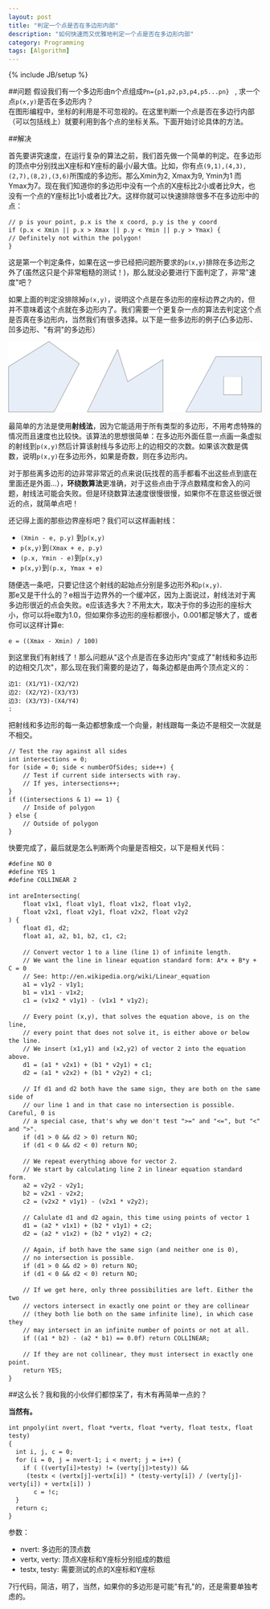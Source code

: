 ```yaml
---
layout: post
title: "判定一个点是否在多边形内部"
description: "如何快速而又优雅地判定一个点是否在多边形内部"
category: Programming
tags: [Algorithm]
---
```

{% include JB/setup %}

##问题 
假设我们有一个多边形由n个点组成`Pn={p1,p2,p3,p4,p5...pn} ` , 求一个点`p(x,y)`是否在多边形内？  
在图形编程中，坐标的利用是不可忽视的。在这里判断一个点是否在多边行内部（可以包括线上）就要利用到各个点的坐标关系。下面开始讨论具体的方法。

##解决  

首先要讲究速度，在运行复杂的算法之前，我们首先做一个简单的判定。在多边形的顶点中分别找出X座标和Y座标的最小/最大值。比如，你有点`(9,1),(4,3),(2,7),(8,2),(3,6)`所围成的多边形。那么Xmin为2, Xmax为9, Ymin为1 而 Ymax为7。现在我们知道你的多边形中没有一个点的X座标比2小或者比9大，也没有一个点的Y座标比1小或者比7大。这样你就可以快速排除很多不在多边形中的点：
```    
// p is your point, p.x is the x coord, p.y is the y coord
if (p.x < Xmin || p.x > Xmax || p.y < Ymin || p.y > Ymax) {
// Definitely not within the polygon!
}
```
这是第一个判定条件，如果在这一步已经把问题所要求的`p(x,y)`排除在多边形之外了(虽然这只是个非常粗糙的测试！)，那么就没必要进行下面判定了，非常"速度"吧？  

如果上面的判定没排除掉`p(x,y)`，说明这个点是在多边形的座标边界之内的，但并不意味着这个点就在多边形内了。我们需要一个更复杂一点的算法去判定这个点是否真在多边形内，当然我们有很多选择。以下是一些多边形的例子(凸多边形、凹多边形、"有洞"的多边形）

![pic](/images/polygon.jpg)

最简单的方法是使用**射线法**，因为它能适用于所有类型的多边形，不用考虑特殊的情况而且速度也比较快。该算法的思想很简单：在多边形外面任意一点画一条虚拟的射线到`p(x,y)`然后计算该射线与多边形上的边相交的次数。如果该次数是偶数，说明`p(x,y)`在多边形外，如果是奇数，则在多边形内。

对于那些离多边形的边非常非常近的点来说(玩找茬的高手都看不出这些点到底在里面还是外面...），**环绕数算法**更准确，对于这些点由于浮点数精度和舍入的问题，射线法可能会失败。但是环绕数算法速度很慢很慢，如果你不在意这些很近很近的点，就简单点吧！

还记得上面的那些边界座标吧？我们可以这样画射线：

* `(Xmin - e, p.y)` 到`p(x,y)`
* `p(x,y)`到`(Xmax + e, p.y)` 
* `(p.x, Ymin - e)`到`p(x,y)`
*  `p(x,y)`到`(p.x, Ymax + e)`

随便选一条吧，只要记住这个射线的起始点分别是多边形外和`p(x,y)`.  
那e又是干什么的？e相当于边界外的一个缓冲区，因为上面说过，射线法对于离多边形很近的点会失败。e应该选多大？不用太大，取决于你的多边形的座标大小，你可以将e取为1.0，但如果你多边形的座标都很小，0.001都足够大了，或者你可以这样计算e:

    e = ((Xmax - Xmin) / 100)

到这里我们有射线了！那么问题从"这个点是否在多边形内"变成了"射线和多边形的边相交几次"，那么现在我们需要的是边了，每条边都是由两个顶点定义的：

    边1: (X1/Y1)-(X2/Y2)
    边2: (X2/Y2)-(X3/Y3)
    边3: (X3/Y3)-(X4/Y4)
    :

把射线和多边形的每一条边都想象成一个向量，射线跟每一条边不是相交一次就是不相交。

```
// Test the ray against all sides
int intersections = 0;
for (side = 0; side < numberOfSides; side++) {
    // Test if current side intersects with ray.
    // If yes, intersections++;
}
if ((intersections & 1) == 1) {
    // Inside of polygon
} else {
    // Outside of polygon
}
```

快要完成了，最后就是怎么判断两个向量是否相交，以下是相关代码：

```
#define NO 0
#define YES 1
#define COLLINEAR 2

int areIntersecting(
    float v1x1, float v1y1, float v1x2, float v1y2,
    float v2x1, float v2y1, float v2x2, float v2y2
) {
    float d1, d2;
    float a1, a2, b1, b2, c1, c2;

    // Convert vector 1 to a line (line 1) of infinite length.
    // We want the line in linear equation standard form: A*x + B*y + C = 0
    // See: http://en.wikipedia.org/wiki/Linear_equation
    a1 = v1y2 - v1y1;
    b1 = v1x1 - v1x2;
    c1 = (v1x2 * v1y1) - (v1x1 * v1y2);

    // Every point (x,y), that solves the equation above, is on the line,
    // every point that does not solve it, is either above or below the line.
    // We insert (x1,y1) and (x2,y2) of vector 2 into the equation above.
    d1 = (a1 * v2x1) + (b1 * v2y1) + c1;
    d2 = (a1 * v2x2) + (b1 * v2y2) + c1;

    // If d1 and d2 both have the same sign, they are both on the same side of
    // our line 1 and in that case no intersection is possible. Careful, 0 is
    // a special case, that's why we don't test ">=" and "<=", but "<" and ">".
    if (d1 > 0 && d2 > 0) return NO;
    if (d1 < 0 && d2 < 0) return NO;

    // We repeat everything above for vector 2.
    // We start by calculating line 2 in linear equation standard form.
    a2 = v2y2 - v2y1;
    b2 = v2x1 - v2x2;
    c2 = (v2x2 * v1y1) - (v2x1 * v2y2);

    // Calulate d1 and d2 again, this time using points of vector 1
    d1 = (a2 * v1x1) + (b2 * v1y1) + c2;
    d2 = (a2 * v1x2) + (b2 * v1y2) + c2;

    // Again, if both have the same sign (and neither one is 0),
    // no intersection is possible.
    if (d1 > 0 && d2 > 0) return NO;
    if (d1 < 0 && d2 < 0) return NO;

    // If we get here, only three possibilities are left. Either the two
    // vectors intersect in exactly one point or they are collinear
    // (they both lie both on the same infinite line), in which case they
    // may intersect in an infinite number of points or not at all.
    if ((a1 * b2) - (a2 * b1) == 0.0f) return COLLINEAR;

    // If they are not collinear, they must intersect in exactly one point.
    return YES;
}
```

##这么长？我和我的小伙伴们都惊呆了，有木有再简单一点的？

**当然有。**

```
int pnpoly(int nvert, float *vertx, float *verty, float testx, float testy)
{
  int i, j, c = 0;
  for (i = 0, j = nvert-1; i < nvert; j = i++) {
    if ( ((verty[i]>testy) != (verty[j]>testy)) &&
     (testx < (vertx[j]-vertx[i]) * (testy-verty[i]) / (verty[j]-verty[i]) + vertx[i]) )
       c = !c;
  }
  return c;
}
```
参数：

* nvert: 多边形的顶点数
* vertx, verty: 顶点X座标和Y座标分别组成的数组
* testx, testy: 需要测试的点的X座标和Y座标

7行代码，简洁，明了，当然，如果你的多边形是可能"有孔"的，还是需要单独考虑的。

